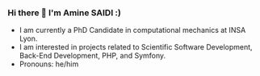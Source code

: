### Hi there 👋  I'm Amine SAIDI :)

<!--
**WFHasaidi/WFHasaidi** is a ✨ _special_ ✨ repository because its `README.md` (this file) appears on your GitHub profile.

Here are some ideas to get you started:

- 🔭 I’m currently working on ...
- 🌱 I’m currently learning ...
- 👯 I’m looking to collaborate on ...
- 🤔 I’m looking for help with ...
- 💬 Ask me about ...
- 📫 How to reach me: ...
- 😄 Pronouns: ...
- ⚡ Fun fact: ...
-->

- I am currently a PhD Candidate in computational mechanics at INSA Lyon.
- I am interested in projects related to Scientific Software Development, Back-End Development, PHP, and Symfony.
- Pronouns: he/him





